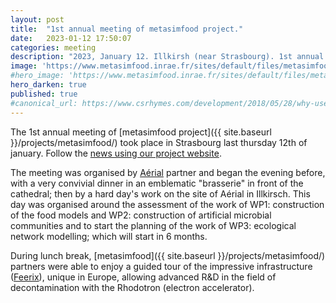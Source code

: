 ```yaml
---
layout: post
title:  "1st annual meeting of metasimfood project."
date:   2023-01-12 17:50:07
categories: meeting
description: "2023, January 12. Illkirsh (near Strasbourg). 1st annual meeting of metasimfood project."
image: 'https://www.metasimfood.inrae.fr/sites/default/files/metasimfood/images/news_event_02_front.png'
#hero_image: 'https://www.metasimfood.inrae.fr/sites/default/files/metasimfood/images/news_event_02_front.png'
hero_darken: true
published: true
#canonical_url: https://www.csrhymes.com/development/2018/05/28/why-use-a-static-site-generator.html
---
```




The 1st annual meeting of [metasimfood project]({{ site.baseurl }}/projects/metasimfood/) took place in Strasbourg
last thursday 12th of january. Follow the [news using our project website](https://metasimfood.inrae.fr/news-events).


The meeting was organised by [Aérial](https://aerial-crt.com/) partner and began the evening before, with a very convivial dinner in an emblematic "brasserie" in front of the cathedral; then by a hard day's work on the site of Aérial in Illkirsch. This day was organised around the assessment of the work of WP1: construction of the food models and WP2: construction of artificial microbial communities and to start the planning of the work of WP3: ecological network modelling; which will start in 6 months. 

During lunch break, [metasimfood]({{ site.baseurl }}/projects/metasimfood/) partners were able to enjoy a guided tour of the impressive infrastructure ([Feerix](https://aerial-crt.com/inauguration-feerix/)), unique in Europe, allowing advanced R&D in the field of decontamination with the Rhodotron (electron accelerator).
